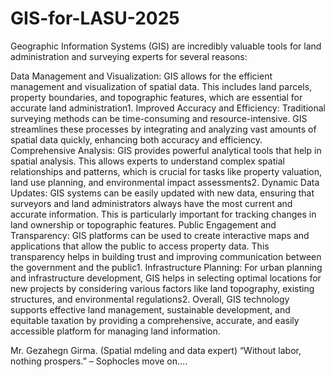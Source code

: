 # GIS-for-LASU-2025
Geographic Information Systems (GIS) are incredibly valuable tools for land administration and surveying experts for several reasons:

Data Management and Visualization: GIS allows for the efficient management and visualization of spatial data. 
This includes land parcels, property boundaries, and topographic features, which are essential for accurate land administration1.
Improved Accuracy and Efficiency: Traditional surveying methods can be time-consuming and resource-intensive.
GIS streamlines these processes by integrating and analyzing vast amounts of spatial data quickly, enhancing both accuracy and efficiency.
Comprehensive Analysis: GIS provides powerful analytical tools that help in spatial analysis.
This allows experts to understand complex spatial relationships and patterns, which is crucial for tasks like property valuation, land use planning, and environmental impact assessments2.
Dynamic Data Updates: GIS systems can be easily updated with new data, ensuring that surveyors and land administrators always have the most current and accurate information.
This is particularly important for tracking changes in land ownership or topographic features.
Public Engagement and Transparency: GIS platforms can be used to create interactive maps and applications that allow the public to access property data.
This transparency helps in building trust and improving communication between the government and the public1.
Infrastructure Planning: For urban planning and infrastructure development, GIS helps in selecting optimal locations for new projects by considering various factors like land topography, existing structures, 
and environmental regulations2.
Overall, GIS technology supports effective land management, sustainable development, and equitable taxation by providing a comprehensive, accurate, and easily accessible platform for managing land information.

Mr. Gezahegn Girma. (Spatial mdeling and data expert)
“Without labor, nothing prospers.” – Sophocles move on....


